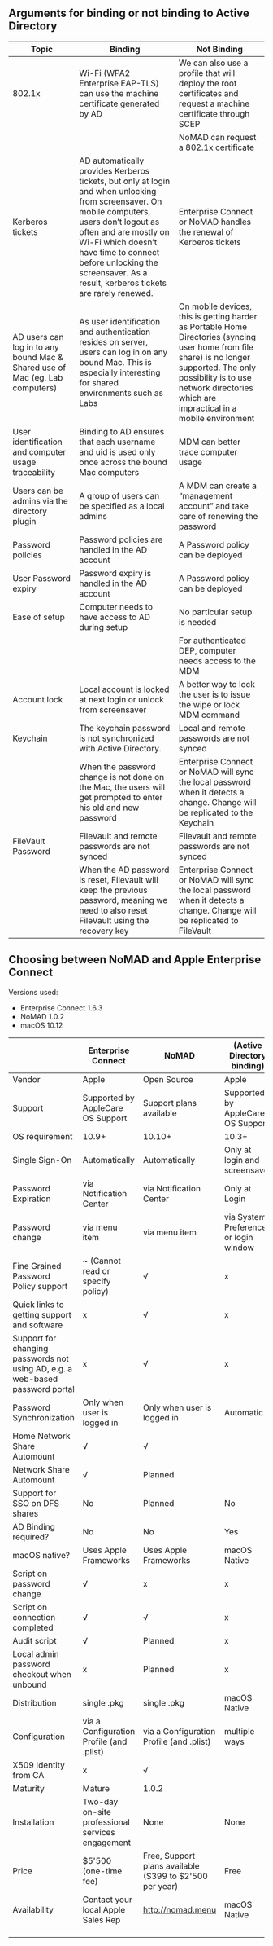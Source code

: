 ## Arguments for binding or not binding to Active Directory

| Topic                                                                        | Binding                                                                                                                                                                                                                                                                                            | Not Binding                                                                                                                                                                                                                         |
|------------------------------------------------------------------------------|----------------------------------------------------------------------------------------------------------------------------------------------------------------------------------------------------------------------------------------------------------------------------------------------------|-------------------------------------------------------------------------------------------------------------------------------------------------------------------------------------------------------------------------------------|
| 802.1x                                                                       | Wi-Fi (WPA2 Enterprise EAP-TLS) can use the machine certificate generated by AD                                                                                                                                                                                                                    | We can also use a profile that will deploy the root certificates and request a machine certificate through SCEP                                                                                                                     |
|                                                                              |                                                                                                                                                                                                                                                                                                    | NoMAD can request a 802.1x certificate                                                                                                                                                                                              |
| Kerberos tickets                                                             | AD automatically provides Kerberos tickets, but only at login and when unlocking from screensaver. On mobile computers, users don’t logout as often and are mostly on Wi-Fi which doesn’t have time to connect before unlocking the screensaver. As a result, kerberos tickets are rarely renewed. | Enterprise Connect or NoMAD handles the renewal of Kerberos tickets                                                                                                                                                                          |
| AD users can log in to any bound Mac & Shared use of Mac (eg. Lab computers) | As user identification and authentication resides on server, users can log in on any bound Mac. This is especially interesting for shared environments such as Labs                                                                                                                                | On mobile devices, this is getting harder as Portable Home Directories (syncing user home from file share) is no longer supported. The only possibility is to use network directories which are impractical in a mobile environment |
| User identification and computer usage traceability                          | Binding to AD ensures that each username and uid is used only once across the bound Mac computers                                                                                                                                                                                                  | MDM can better trace computer usage                                                                                                                                                                                                 |
| Users can be admins via the directory plugin                                 | A group of users can be specified as a local admins                                                                                                                                                                                                                                                | A MDM can create a “management account” and take care of renewing the password                                                                                                                                                      |
| Password policies                                                            | Password policies are handled in the AD account                                                                                                                                                                                                                                                    | A Password policy can be deployed                                                                                                                                                                                                   |
| User Password expiry                                                         | Password expiry is handled in the AD account                                                                                                                                                                                                                                                       | A Password policy can be deployed                                                                                                                                                                                                   |
| Ease of setup                                                                | Computer needs to have access to AD during setup                                                                                                                                                                                                                                                   | No particular setup is needed                                                                                                                                                                                                       |
|                                                                              |                                                                                                                                                                                                                                                                                                    | For authenticated DEP, computer needs access to the MDM                                                                                                                                                                             |
| Account lock                                                                 | Local account is locked at next login or unlock from screensaver                                                                                                                                                                                                                                   | A better way to lock the user is to issue the wipe or lock MDM command                                                                                                                                                              |
| Keychain                                                                     | The keychain password is not synchronized with Active Directory.                                                                                                                                                                                                                                   | Local and remote passwords are not synced                                                                                                                                                                                           |
|                                                                              | When the password change is not done on the Mac, the users will get prompted to enter his old and new password                                                                                                                                                                                     | Enterprise Connect or NoMAD will sync the local password when it detects a change. Change will be replicated to the Keychain                                                                                                                 |
| FileVault Password                                                           | FileVault and remote passwords are not synced                                                                                                                                                                                                                                                      | Filevault and remote passwords are not synced                                                                                                                                                                                       |
|                                                                              | When the AD password is reset, Filevault will keep the previous password, meaning we need to also reset FileVault using the recovery key                                                                                                                                                           | Enterprise Connect or NoMAD will sync the local password when it detects a change. Change will be replicated to FileVault                                                                                                                    |

## Choosing between NoMAD and Apple Enterprise Connect

Versions used:

- Enterprise Connect 1.6.3
- NoMAD 1.0.2
- macOS 10.12

|                                | Enterprise Connect                               | NoMAD         | (Active Directory binding)        |
|--------------------------------|--------------------------------------------------|---------------|-----------------------------------|
| Vendor                         | Apple                                            | Open Source   | Apple                             |
| Support                        | Supported by AppleCare OS Support                | Support plans available    | Supported by AppleCare OS Support |
| OS requirement                 | 10.9+                                            | 10.10+        | 10.3+                             |
| Single Sign-On                 | Automatically                                    | Automatically | Only at login and screensaver     |
| Password Expiration            | via Notification Center                          | via Notification Center     | Only at Login                     |
| Password change                | via menu item                                    | via menu item          | via System Preferences or login window           |
| Fine Grained Password Policy support | ~ (Cannot read or specify policy) | √ | x
| Quick links to getting support and software | x | √ | x
| Support for changing passwords not using AD, e.g. a web-based password portal | x | √ | x
| Password Synchronization       | Only when user is logged in                      | Only when user is logged in      | Automatic                         |
| Home Network Share Automount        | √                | √          |                                   |
| Network Share Automount        | √                 | Planned          |                                   |
| Support for SSO on DFS shares  | No                                               | Planned       | No                                |
| AD Binding required?           | No                                               | No            | Yes                               |
| macOS native?                  | Uses Apple Frameworks                            | Uses Apple Frameworks         | macOS Native                      |
| Script on password change      | √                                                | x            | x                                 |
| Script on connection completed | √                                                | √            | x                                 |
| Audit script                   | √                                                | Planned            | x                                 |
| Local admin password checkout when unbound |  x | Planned | x
| Distribution                   | single .pkg                                      | single .pkg              | macOS Native                      |
| Configuration                  | via a Configuration Profile (and .plist)         | via a Configuration Profile (and .plist)              | multiple ways                     |
| X509 Identity from CA          | x                                                | √             |                                   |
| Maturity                       | Mature                                           | 1.0.2   |                                   |
| Installation                   | Two-day on-site professional services engagement | None              | None                              |
| Price                          | $5'500 (one-time fee)                                          | Free, Support plans available ($399 to $2'500 per year)         | Free                              |
| Availability                   | Contact your local Apple Sales Rep               | http://nomad.menu        | macOS Native                        |
